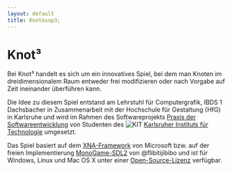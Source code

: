 ```yaml
---
layout: default
title: Knot&sup3;
---
```


# Knot&sup3;

Bei Knot&sup3; handelt es sich um ein innovatives Spiel, bei dem man Knoten im dreidimensionalem Raum entweder frei modifizieren oder nach Vorgabe auf Zeit ineinander überführen kann. 

Die Idee zu diesem Spiel entstand am Lehrstuhl für Computergrafik, IBDS 1 Dachsbacher in Zusammenarbeit mit der Hochschule für Gestaltung (HfG) in Karlsruhe und wird im Rahmen des Softwareprojekts [Praxis der Softwareentwicklung](http://cg.ivd.kit.edu/lehre/ws2013/pse/index.php) von Studenten des ![KIT]({{site.baseurl}}img/kit.ico "KIT") [Karlsruher Instituts für Technologie](http://www.informatik.kit.edu/) umgesetzt.

Das Spiel basiert auf dem [XNA-Framework](http://msdn.microsoft.com/en-us/aa937791.aspx) von Microsoft bzw. auf der freien Implementierung [MonoGame-SDL2](https://github.com/flibitijibibo/MonoGame) von @flibitijibibo und ist für Windows, Linux und Mac OS X unter einer [Open-Source-Lizenz]({{site.baseurl}}license.html) verfügbar.

